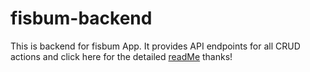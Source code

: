 # fisbum-backend
This is backend for fisbum App. It provides API endpoints for all CRUD actions and click here for the detailed [readMe](https://github.com/Calls4ever/fisbum-app/blob/master/README.md)
thanks!
